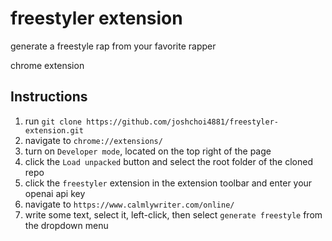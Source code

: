 # freestyler extension

generate a freestyle rap from your favorite rapper

chrome extension

## Instructions

1. run `git clone https://github.com/joshchoi4881/freestyler-extension.git`
2. navigate to `chrome://extensions/`
3. turn on `Developer mode`, located on the top right of the page
4. click the `Load unpacked` button and select the root folder of the cloned repo
5. click the `freestyler` extension in the extension toolbar and enter your openai api key
6. navigate to `https://www.calmlywriter.com/online/`
7. write some text, select it, left-click, then select `generate freestyle` from the dropdown menu
